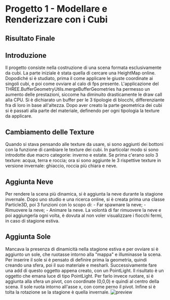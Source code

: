 # Progetto 1 - Modellare e Renderizzare con i Cubi

## Risultato Finale



## Introduzione

Il progetto consiste nella costruzione di una scena formata esclusivamente da cubi. 
La parte iniziale è stata quella di cercare una HeightMap online.
Dopodiché si è studiato, prima il come applicare le giuste coordinate ai singoli cubi, e poi come ovviare al calo di fps presente. 
L'applicazione del THREE.BufferGeometryUtils.mergeBufferGeometries ha permesso un aumento delle prestazioni, siccome ha diminuito drasticamente le draw call alla CPU.
Si è dichiarato un buffer per le 3 tipologie di blocchi, differenziante fra di loro in base all'altezza.
Dopo aver creato la parte geometrica dei cubi si è passati alla parte del materiale, definendo per ogni tipologia la texture da applicare. 

## Cambiamento delle Texture

Quando si stava pensando alle texture da usare, si sono aggiunti dei bottoni con la funzione di cambiare le texture dei cubi.
In particolar modo si sono introdotte due macro categorie: inverno e estate. 
Se prima c'erano solo 3 texture: acqua, terra e roccia; ora si sono aggiunte le 3 rispettive texture in versione invernale: ghiaccio, roccia più chiara e neve.

## Aggiunta Neve

Per rendere la scena più dinamica, si è aggiunta la neve durante la stagione invernale. 
Dopo uno studio e una ricerca online, si è creata prima una classe Particle3D, poi 3 funzioni con lo scopo di:
	- Far spawnare la neve; 
	- Rimuovere la neve;
	- Animare la neve.
La volontà di far rimuovere la neve e poi aggiungerla ogni volta, è dovuta al non voler visualizzare i fiocchi fermi, in caso di stagione estiva.

## Aggiunta Sole

Mancava la presenza di dinamicità nella stagione estiva e per ovviare si è aggiunto un sole, che ruotasse intorno alla "mappa" e illuminasse la scena. 
Per inserire il sole si è pensato di definire prima la geometria, quindi creando una sfera, poi il suo materiale e mesharli. Successivamente fare una add di questo oggetto appena creato, con un PointLight.
Il risultato è un oggetto che emana luce di tipo PointLight.
Per farlo invece ruotare, si è aggiunta alla sfera un pivot, con coordinate (0,0,0) e quindi al centro della scena. 
Il sole ruota intorno all'asse x, con come perno il pivot.
Infine si è tolta la rotazione se la stagione è quella invernale. 
![preview](https://user-images.githubusercontent.com/50354928/140802269-cecd42ce-570e-421f-9e0b-4011aa5b3694.gif)
